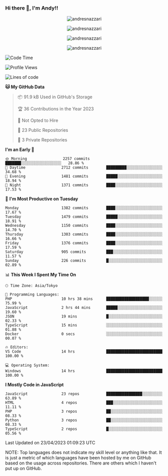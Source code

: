 ### Hi there 👋, I'm Andy!!

<p align="center" >
  <img src="https://github-profile-trophy.vercel.app/?username=AndresNazzari&theme=dracula&column=-1" alt="andresnazzari"/>
</p>

<p align="center">
  <img  src="https://github-readme-stats.vercel.app/api?username=AndresNazzari&count_private=true&show_icons=true&theme=dracula" alt="andresnazzari"/>
</p>
<p align="center">
  <img  src="https://github-readme-stats.vercel.app/api/top-langs/?username=AndresNazzari&layout=compact" alt="andresnazzari"/>
</p>
<p align="center" >
  <img src="https://github-readme-stats.vercel.app/api/wakatime?username=AndresNazzari" alt="andresnazzari"/>
</p>

<!--START_SECTION:waka-->
![Code Time](http://img.shields.io/badge/Code%20Time-462%20hrs%2036%20mins-blue)

![Profile Views](http://img.shields.io/badge/Profile%20Views-0-blue)

![Lines of code](https://img.shields.io/badge/From%20Hello%20World%20I%27ve%20Written-6.0%20million%20lines%20of%20code-blue)

**🐱 My GitHub Data** 

> 📦 91.9 kB Used in GitHub's Storage 
 > 
> 🏆 36 Contributions in the Year 2023
 > 
> 🚫 Not Opted to Hire
 > 
> 📜 23 Public Repositories 
 > 
> 🔑 3 Private Repositories 
 > 
**I'm an Early 🐤** 

```text
🌞 Morning                2257 commits        ███████░░░░░░░░░░░░░░░░░░   28.86 % 
🌆 Daytime                2712 commits        █████████░░░░░░░░░░░░░░░░   34.68 % 
🌃 Evening                1481 commits        █████░░░░░░░░░░░░░░░░░░░░   18.94 % 
🌙 Night                  1371 commits        ████░░░░░░░░░░░░░░░░░░░░░   17.53 % 
```
📅 **I'm Most Productive on Tuesday** 

```text
Monday                   1382 commits        ████░░░░░░░░░░░░░░░░░░░░░   17.67 % 
Tuesday                  1479 commits        █████░░░░░░░░░░░░░░░░░░░░   18.91 % 
Wednesday                1150 commits        ████░░░░░░░░░░░░░░░░░░░░░   14.70 % 
Thursday                 1303 commits        ████░░░░░░░░░░░░░░░░░░░░░   16.66 % 
Friday                   1376 commits        ████░░░░░░░░░░░░░░░░░░░░░   17.59 % 
Saturday                 905 commits         ███░░░░░░░░░░░░░░░░░░░░░░   11.57 % 
Sunday                   226 commits         █░░░░░░░░░░░░░░░░░░░░░░░░   02.89 % 
```


📊 **This Week I Spent My Time On** 

```text
🕑︎ Time Zone: Asia/Tokyo

💬 Programming Languages: 
PHP                      10 hrs 38 mins      ███████████████████░░░░░░   75.99 % 
JavaScript               2 hrs 44 mins       █████░░░░░░░░░░░░░░░░░░░░   19.60 % 
JSON                     19 mins             █░░░░░░░░░░░░░░░░░░░░░░░░   02.33 % 
TypeScript               15 mins             ░░░░░░░░░░░░░░░░░░░░░░░░░   01.88 % 
Docker                   0 secs              ░░░░░░░░░░░░░░░░░░░░░░░░░   00.07 % 

🔥 Editors: 
VS Code                  14 hrs              █████████████████████████   100.00 % 

💻 Operating System: 
Windows                  14 hrs              █████████████████████████   100.00 % 
```

**I Mostly Code in JavaScript** 

```text
JavaScript               23 repos            ████████████████░░░░░░░░░   63.89 % 
HTML                     4 repos             ███░░░░░░░░░░░░░░░░░░░░░░   11.11 % 
PHP                      3 repos             ██░░░░░░░░░░░░░░░░░░░░░░░   08.33 % 
Python                   3 repos             ██░░░░░░░░░░░░░░░░░░░░░░░   08.33 % 
TypeScript               2 repos             █░░░░░░░░░░░░░░░░░░░░░░░░   05.56 % 
```




 Last Updated on 23/04/2023 01:09:23 UTC
<!--END_SECTION:waka-->

NOTE: Top languages does not indicate my skill level or anything like that. It is just a metric of which languages have been hosted by me on GitHub based on the usage across repositories. There are others which I haven't put up on GitHub.

<!-- Here are some ideas to get you started:

-   🔭 I’m currently working on ...
-   🌱 I’m currently learning ...
-   👯 I’m looking to collaborate on ...
-   🤔 I’m looking for help with ...
-   💬 Ask me about ...
-   📫 How to reach me: ...
-   😄 Pronouns: ...
-   ⚡ Fun fact: ... -->
